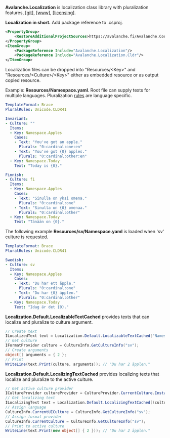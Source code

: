 ﻿<b>Avalanche.Localization</b> is localization class library with pluralization features, 
[[git]](https://github.com/tagcode/Avalanche.Localization), 
[[www]](https://avalanche.fi/Avalanche.Core/Avalanche.Localization/docs/), 
[[licensing]](https://avalanche.fi/Avalanche.Core/license/index.html).

<b>Localization in short.</b> Add package reference to .csproj.
```xml
<PropertyGroup>
    <RestoreAdditionalProjectSources>https://avalanche.fi/Avalanche.Core/nupkg/index.json</RestoreAdditionalProjectSources>
</PropertyGroup>
<ItemGroup>
    <PackageReference Include="Avalanche.Localization"/>
    <PackageReference Include="Avalanche.Localization.Cldr"/>
</ItemGroup>
```

Localization files can be dropped into "Resources/&lt;Key&gt;" and "Resources/&lt;Culture&gt;/&lt;Key&gt;" either as embedded resource or as output copied resource. 

Example: <b>Resources/Namespace.yaml</b>. Root file can supply texts for multiple languages. Pluralization [rules](xref:Unicode.CLDR41) are language specific.

```yml
TemplateFormat: Brace
PluralRules: Unicode.CLDR41

Invariant:
- Culture: ""
  Items:
  - Key: Namespace.Apples
    Cases:
    - Text: "You've got an apple."
      Plurals: "0:cardinal:one:en"
    - Text: "You've got {0} apples."
      Plurals: "0:cardinal:other:en" 
  - Key: Namespace.Today
    Text: "Today is {0}."

Finnish:
- Culture: fi
  Items:
  - Key: Namespace.Apples
    Cases:
    - Text: "Sinulla on yksi omena."
      Plurals: "0:cardinal:one"
    - Text: "Sinulla on {0} omenaa."
      Plurals: "0:cardinal:other"
  - Key: Namespace.Today
    Text: "Tänään on {0}."

```

The following example <b>Resources/sv/Namespace.yaml</b> is loaded when 'sv' culture is requested.

```yml
TemplateFormat: Brace
PluralRules: Unicode.CLDR41

Swedish:
- Culture: sv
  Items:
  - Key: Namespace.Apples
    Cases:
    - Text: "Du har ett äpple."
      Plurals: "0:cardinal:one"
    - Text: "Du har {0} äpplen."
      Plurals: "0:cardinal:other"
  - Key: Namespace.Today
    Text: "Idag är det {0}."

```

<b>Localization.Default.LocalizableTextCached</b> provides texts that can localize and pluralize to culture argument.

```csharp
// Create text
ILocalizedText text = Localization.Default.LocalizableTextCached["Namespace.Apples"];
// Get culture
IFormatProvider culture = CultureInfo.GetCultureInfo("sv");
// Create arguments
object[] arguments = { 2 };
// Print
WriteLine(text.Print(culture, arguments)); // "Du har 2 äpplen."
```

<b>Localization.Default.LocalizingTextCached</b> provides localizing texts that localize and pluralize to the active culture.

```csharp
// Get active culture provider
ICultureProvider cultureProvider = CultureProvider.CurrentCulture.Instance;
// Get localizing text
ILocalizingText text = Localization.Default.LocalizingTextCached[(cultureProvider, "Namespace.Apples")];
// Assign language
CultureInfo.CurrentUICulture = CultureInfo.GetCultureInfo("sv");
// Assign format provider
CultureInfo.CurrentCulture = CultureInfo.GetCultureInfo("sv");
// Print to active culture
WriteLine(text.Print(new object[] { 2 })); // "Du har 2 äpplen."
```
